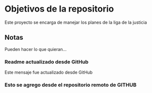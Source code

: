 # Objetivos de la repositorio

Este proyecto se encarga de manejar los planes de la liga de la justicia


## Notas
Pueden hacer lo que quieran...

### Readme actualizado desde GitHub
Este mensaje fue actualizado desde GitHub


### Esto se agrego desde el repositorio remoto de GITHUB
